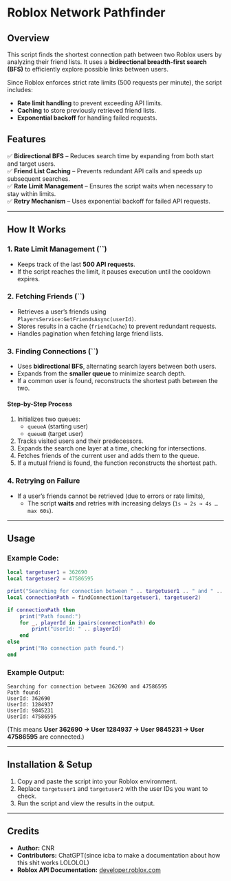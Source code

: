 # Roblox Network Pathfinder

## Overview

This script finds the shortest connection path between two Roblox users by analyzing their friend lists. It uses a **bidirectional breadth-first search (BFS)** to efficiently explore possible links between users.

Since Roblox enforces strict rate limits (500 requests per minute), the script includes:

- **Rate limit handling** to prevent exceeding API limits.
- **Caching** to store previously retrieved friend lists.
- **Exponential backoff** for handling failed requests.

## Features

✅ **Bidirectional BFS** – Reduces search time by expanding from both start and target users.\
✅ **Friend List Caching** – Prevents redundant API calls and speeds up subsequent searches.\
✅ **Rate Limit Management** – Ensures the script waits when necessary to stay within limits.\
✅ **Retry Mechanism** – Uses exponential backoff for failed API requests.

---

## How It Works

### 1. **Rate Limit Management (**\`\`**)**

- Keeps track of the last **500 API requests**.
- If the script reaches the limit, it pauses execution until the cooldown expires.

### 2. **Fetching Friends (**\`\`**)**

- Retrieves a user’s friends using `PlayersService:GetFriendsAsync(userId)`.
- Stores results in a cache (`friendCache`) to prevent redundant requests.
- Handles pagination when fetching large friend lists.

### 3. **Finding Connections (**\`\`**)**

- Uses **bidirectional BFS**, alternating search layers between both users.
- Expands from the **smaller queue** to minimize search depth.
- If a common user is found, reconstructs the shortest path between the two.

#### **Step-by-Step Process**

1. Initializes two queues:
   - `queueA` (starting user)
   - `queueB` (target user)
2. Tracks visited users and their predecessors.
3. Expands the search one layer at a time, checking for intersections.
4. Fetches friends of the current user and adds them to the queue.
5. If a mutual friend is found, the function reconstructs the shortest path.

### 4. **Retrying on Failure**

- If a user’s friends cannot be retrieved (due to errors or rate limits),
  - The script **waits** and retries with increasing delays (`1s → 2s → 4s … max 60s`).

---

## Usage

### Example Code:

```lua
local targetuser1 = 362690
local targetuser2 = 47586595

print("Searching for connection between " .. targetuser1 .. " and " .. targetuser2)
local connectionPath = findConnection(targetuser1, targetuser2)

if connectionPath then
    print("Path found:")
    for _, playerId in ipairs(connectionPath) do
        print("UserId: " .. playerId)
    end
else
    print("No connection path found.")
end
```

### Example Output:

```
Searching for connection between 362690 and 47586595
Path found:
UserId: 362690
UserId: 1284937
UserId: 9845231
UserId: 47586595
```

(This means **User 362690 → User 1284937 → User 9845231 → User 47586595** are connected.)


---


## Installation & Setup

1. Copy and paste the script into your Roblox environment.
2. Replace `targetuser1` and `targetuser2` with the user IDs you want to check.
3. Run the script and view the results in the output.


---


## Credits

- **Author:** CNR
- **Contributors:** ChatGPT(since icba to make a documentation about how this shit works LOLOLOL)
- **Roblox API Documentation:** [developer.roblox.com](https://developer.roblox.com/)

